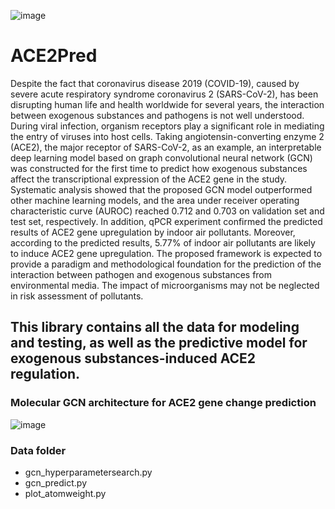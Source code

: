 ![image](https://user-images.githubusercontent.com/1555415/210035930-d73a4101-79ff-4a1a-a29c-e097bc30a3df.png)
# ACE2Pred

Despite the fact that coronavirus disease 2019 (COVID-19), caused by severe acute respiratory syndrome coronavirus 2 (SARS-CoV-2), has been disrupting human life and health worldwide for several years, the interaction between exogenous substances and pathogens is not well understood. During viral infection, organism receptors play a significant role in mediating the entry of viruses into host cells. Taking angiotensin-converting enzyme 2 (ACE2), the major receptor of SARS-CoV-2, as an example, an interpretable deep learning model based on graph convolutional neural network (GCN) was constructed for the first time to predict how exogenous substances affect the transcriptional expression of the ACE2 gene in the study. Systematic analysis showed that the proposed GCN model outperformed other machine learning models, and the area under receiver operating characteristic curve (AUROC) reached 0.712 and 0.703 on validation set and test set, respectively. In addition, qPCR experiment confirmed the predicted results of ACE2 gene upregulation by indoor air pollutants. Moreover, according to the predicted results, 5.77% of indoor air pollutants are likely to induce ACE2 gene upregulation. The proposed framework is expected to provide a paradigm and methodological foundation for the prediction of the interaction between pathogen and exogenous substances from environmental media. The impact of microorganisms may not be neglected in risk assessment of pollutants.

## This library contains all the data for modeling and testing, as well as the predictive model for exogenous substances-induced ACE2 regulation.


### Molecular GCN architecture for ACE2 gene change prediction
![image](https://user-images.githubusercontent.com/1555415/190976096-3358dd8a-5a1c-4244-a2d6-e963b91549ae.png)

### Data folder 
- gcn_hyperparametersearch.py
- gcn_predict.py
- plot_atomweight.py




